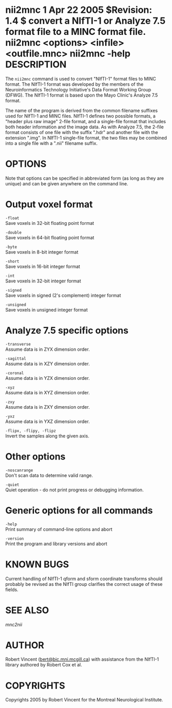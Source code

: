 nii2mnc
1
Apr 22 2005
$Revision: 1.4 $
convert a NIfTI-1 or Analyze 7.5 format file to a MINC format file.
nii2mnc
&lt;options&gt;
&lt;infile&gt;
&lt;outfile.mnc&gt;
nii2mnc
-help
DESCRIPTION
===========

The `nii2mnc` command is used to convert "NIfTI-1" format files to MINC format. The NIfTI-1 format was developed by the members of the Neuroinformatics Technology Initiative's Data Format Working Group (DFWG). The NIfTI-1 format is based upon the Mayo Clinic's Analyze 7.5 format.

The name of the program is derived from the common filename suffixes used for NIfTI-1 and MINC files. NIfTI-1 defines two possible formats, a "header plus raw image" 2-file format, and a single-file format that includes both header information and the image data. As with Analyze 7.5, the 2-file format consists of one file with the suffix ".hdr" and another file with the extension ".img". In NIfTI-1 single-file format, the two files may be combined into a single file with a ".nii" filename suffix.

OPTIONS
=======

Note that options can be specified in abbreviated form (as long as they are unique) and can be given anywhere on the command line.

Output voxel format
===================

`-float`  
Save voxels in 32-bit floating point format

`-double`  
Save voxels in 64-bit floating point format

`-byte`  
Save voxels in 8-bit integer format

`-short`  
Save voxels in 16-bit integer format

`-int`  
Save voxels in 32-bit integer format

`-signed`  
Save voxels in signed (2's complement) integer format

`-unsigned`  
Save voxels in unsigned integer format

Analyze 7.5 specific options
============================

`-transverse`  
Assume data is in ZYX dimension order.

`-sagittal`  
Assume data is in XZY dimension order.

`-coronal`  
Assume data is in YZX dimension order.

`-xyz`  
Assume data is in XYZ dimension order.

`-zxy`  
Assume data is in ZXY dimension order.

`-yxz`  
Assume data is in YXZ dimension order.

`-flipx, -flipy, -flipz`  
Invert the samples along the given axis.

Other options
=============

`-noscanrange`  
Don't scan data to determine valid range.

`-quiet`  
Quiet operation - do not print progress or debugging information.

Generic options for all commands
================================

`-help`  
Print summary of command-line options and abort

`-version`  
Print the program and library versions and abort

KNOWN BUGS
==========

Current handling of NIfTI-1 qform and sform coordinate transforms should probably be revised as the NIfTI group clarifies the correct usage of these fields.

SEE ALSO
========

*mnc2nii*

AUTHOR
======

Robert Vincent (bert@bic.mni.mcgill.ca) with assistance from the NIfTI-1 library authored by Robert Cox et al.

COPYRIGHTS
==========

Copyrights 2005 by Robert Vincent for the Montreal Neurological Institute.
